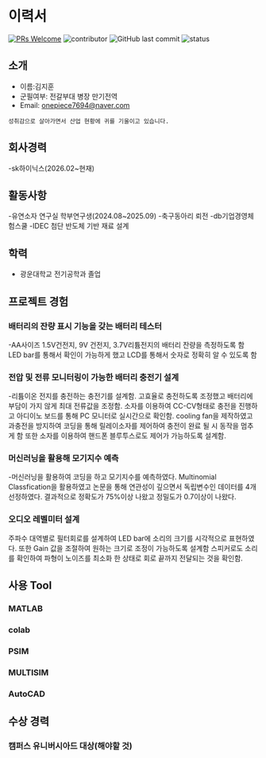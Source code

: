 # 이력서
[![PRs Welcome](https://img.shields.io/badge/PRs-welcome-brightgreen.svg?style=flat-square)](http://makeapullrequest.com)
![contributor](https://img.shields.io/github/contributors/JSpiner/RESUME.svg)
![GitHub last commit](https://img.shields.io/github/last-commit/JSpiner/RESUME.svg)
![status](https://img.shields.io/badge/offer_welcome-brightgreen.svg)

## 소개
- 이름:김지훈
- 군필여부: 전갈부대 병장 만기전역
- Email: onepiece7694@naver.com


```
성취감으로 살아가면서 산업 현황에 귀를 기울이고 있습니다.
```

## 회사경력
-sk하이닉스(2026.02~현재)

## 활동사항
-유연소자 연구실 학부연구생(2024.08~2025.09)
-축구동아리 뢰전
-db기업경영체험스쿨
-IDEC 첨단 반도체 기반 재료 설계

## 학력
- 광운대학교 전기공학과 졸업

## 프로젝트 경험

### 배터리의 잔량 표시 기능을 갖는 배터리 테스터
-AA사이즈 1.5V건전지, 9V 건전지, 3.7V리튬전지의 배터리 잔량을 측정하도록 함
LED bar를 통해서 확인이 가능하게 했고 LCD를 통해서 숫자로 정확히 알 수 있도록 함

### 전압 및 전류 모니터링이 가능한 배터리 충전기 설계
-리튬이온 전지를 충전하는 충전기를 설계함.
 고효율로 충전하도록 조정했고 배터리에 부담이 가지 않게 최대 전류값을 조정함.
 소자를 이용하여 CC-CV형태로 충전을 진행하고 아디이노 보드를 통해 PC 모니터로 실시간으로 확인함.
 cooling fan을 제작하였고 과충전을 방지하여 코딩을 통해 릴레이소자를 제어하여 충전이 완료 될 시 동작을 멈추게 함 또한 소자를 이용하여 핸드폰 블루투스로도 제어가 가능하도록 설계함.

### 머신러닝을 활용해 모기지수 예측
-머신러닝을 활용하여 코딩을 하고 모기지수를 예측하였다.
Multinomial Classfication을 활용하였고 논문을 통해 연관성이 깊으면서 독립변수인 데이터를 4개 선정하였다.
결과적으로 정확도가 75%이상 나왔고 정밀도가 0.7이상이 나왔다.

### 오디오 레벨미터 설계
주파수 대역별로 필터회로를 설계하여 LED bar에 소리의 크기를 시각적으로 표현하였다.
또한 Gain 값을 조절하여 원하는 크기로 조정이 가능하도록 설계함
스피커로도 소리를 확인하여 파형이 노이즈를 최소화 한 상태로 회로 끝까지 전달되는 것을 확인함.


## 사용 Tool
### MATLAB


### colab

### PSIM

### MULTISIM

### AutoCAD



## 수상 경력

### 캠퍼스 유니버시아드 대상(해야할 것)



